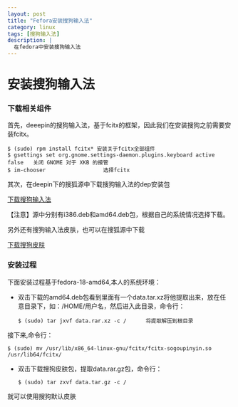 ```yaml
---
layout: post
title: "Fefora安装搜狗输入法"
category: linux
tags: [搜狗输入法]
description: |
  在fedora中安装搜狗输入法
---
```


安装搜狗输入法
============

### 下载相关组件

首先，deeepin的搜狗输入法，基于fcitx的框架，因此我们在安装搜狗之前需要安装fcitx。
	
	$ (sudo) rpm install fcitx*	安装关于fcitx全部组件
	$ gsettings set org.gnome.settings-daemon.plugins.keyboard active false   关闭 GNOME 对于 XKB 的接管
	$ im-chooser                  选择fcitx

其次，在deepin下的搜狐源中下载搜狗输入法的dep安装包

[下载搜狗输入法](http://mirror.sohu.com/deepin/pool/non-free/f/fcitx-sogoupinyin-release/)

【注意】源中分别有i386.deb和amd64.deb包，根据自己的系统情况选择下载。

另外还有搜狗输入法皮肤，也可以在搜狐源中下载

[下载搜狗皮肤](http://mirror.sohu.com/deepin/pool/main/f/fcitx-skins/)

### 安装过程

下面安装过程基于fedora-18-amd64,本人的系统环境：

*	双击下载的amd64.deb包看到里面有一个data.tar.xz将他提取出来，放在任意目录下，如：/HOME/用户名，然后进入此目录，命令行：
		
		$ (sudo) tar jxvf data.rar.xz -c /		将提取解压到根目录

接下来,命令行：
	
	$ (sudo) mv /usr/lib/x86_64-linux-gnu/fcitx/fcitx-sogoupinyin.so /usr/lib64/fcitx/

*	双击下载搜狗皮肤包，提取data.rar.gz包，命令行：

		$ (sudo) tar zxvf data.tar.gz -c /

就可以使用搜狗默认皮肤
